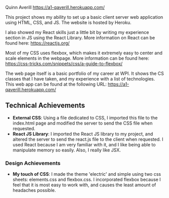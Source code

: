 Quinn Averill
https://a1-qaverill.herokuapp.com/


This project shows my ability to set up a basic client server web application using HTML, CSS, and JS.
The website is hosted by Heroku.

I also showed my React skills just a little bit by writing my experience section in JS using the React Library.
More information on React can be found here: https://reactjs.org/

Most of my CSS uses flexbox, which makes it extremely easy to center and scale elements in the webpage.
More information can be found here: https://css-tricks.com/snippets/css/a-guide-to-flexbox/

The web page itself is a basic portfolio of my career at WPI. It shows the CS classes that I have taken, and my experience with a list of technologies. This web app can be found at the following URL: https://a1-qaverill.herokuapp.com/


## Technical Achievements
- **External CSS**: Using a file dedicated to CSS, I imported this file to the index.html page and modified the server to send the CSS file when requested.
- **React JS Library**: I imported the React JS library to my project, and altered the server to send the react.js file to the client when requested. I used React because I am very familiar with it, and I like being able to manipulate memory so easily. Also, I really like JSX.


### Design Achievements
- **My touch of CSS**: I made the theme 'electric' and simple using two css sheets: elements.css and flexbox.css. I incorporated flexbox because I feel that it is most easy to work with, and causes the least amount of headaches possible.


